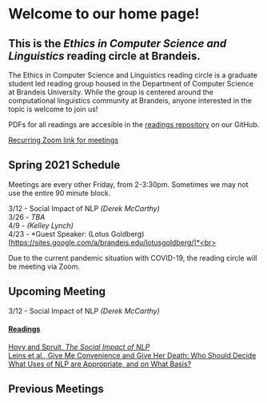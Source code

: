 # Welcome to our home page!
## This is the *Ethics in Computer Science and Linguistics* reading circle at Brandeis.  
The Ethics in Computer Science and Linguistics reading circle is a graduate student led reading group housed in the Department of Computer Science at Brandeis University. While the group is centered around the computational linguistics community at Brandeis, anyone interested in the topic is welcome to join us!

PDFs for all readings are accesible in the [readings repository](https://github.com/ethicsatbrandeis/readings) on our GitHub.

[Recurring Zoom link for meetings](https://brandeis.zoom.us/j/92376328916)

## Spring 2021 Schedule
Meetings are every other Friday, from 2-3:30pm. Sometimes we may not use the entire 90 minute block. 

3/12 - Social Impact of NLP *(Derek McCarthy)* <br>
3/26 - *TBA* <br>
4/9 - *(Kelley Lynch)* <br>
4/23 - *Guest Speaker: (Lotus Goldberg)[https://sites.google.com/a/brandeis.edu/lotusgoldberg/]*<br>

Due to the current pandemic situation with COVID-19, the reading circle will be meeting via Zoom.

## Upcoming Meeting

3/12 - Social Impact of NLP *(Derek McCarthy)* <br>

#### [Readings](https://github.com/ethicsatbrandeis/readings/tree/master/social_impact)

[Hovy and Spruit, *The Social Impact of NLP*](https://github.com/ethicsatbrandeis/readings/blob/master/social_impact/social_impact_nlp.pdf) <br>
[Leins et al., Give Me Convenience and Give Her Death: Who Should Decide What Uses of NLP are Appropriate, and on What Basis?](https://github.com/ethicsatbrandeis/readings/blob/master/social_impact/appropriate_use_nlp.pdf)

## Previous Meetings
